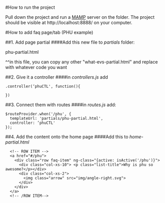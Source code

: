 #How to run the project

Pull down the project and run a [MAMP](https://www.mamp.info/en/) server on the folder.
The project should be visible at http://localhost:8888/ on your computer.

#How to add faq page/tab (PHU example)

##1. Add page partial
####Add this new file to *partials* folder:

phu-partial.html

^^in this file, you can copy any other "what-evs-partial.html" and replace with whatever code you want

##2.  Give it a controller
####in *controllers.js* add
```
.controller(‘phuCTL', function(){

})
```

##3.  Connect them with routes
####in *routes.js* add:
```
$routeProvider.when('/phu', {
  templateUrl: 'partials/phu-partial.html',
  controller: ‘phuCTL'
});
```

##4.  Add the content onto the home page
####Add this to *home-partial.html*
```
  <!-- ROW ITEM -->
  <a href="#/phu">
    <div class="row faq-item" ng-class="{active: isActive('/phu')}">
      <div class="col-xs-10"> <p class="list-title">Why is phu so awesome?</p></div>
      <div class="col-xs-2">
        <img class="arrow" src="img/angle-right.svg">
      </div>
    </div>
  </a>
  <!-- /ROW ITEM-->
```
